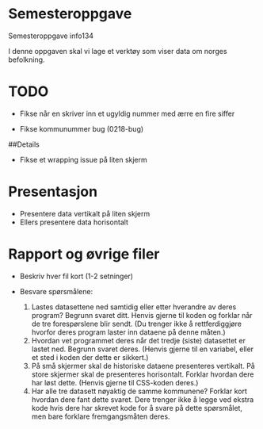 # Semesteroppgave
Semesteroppgave info134

I denne oppgaven skal vi lage et verktøy som viser data om norges befolkning. 

# TODO

- Fikse når en skriver inn et ugyldig nummer med ærre en fire siffer

- Fikse kommunummer bug (0218-bug)

##Details

- Fikse et wrapping issue på liten skjerm

# Presentasjon
- Presentere data vertikalt på liten skjerm
- Ellers presentere data horisontalt

# Rapport og øvrige filer
- Beskriv hver fil kort (1-2 setninger)
- Besvare spørsmålene:

    1. Lastes datasettene ned samtidig eller etter hverandre av deres program? Begrunn svaret ditt. Henvis
    gjerne til koden og forklar når de tre forespørslene blir sendt. (Du trenger ikke å rettferdiggjøre hvorfor
    deres program laster inn dataene på denne måten.)
    2. Hvordan vet programmet deres når det tredje (siste) datasettet er lastet ned. Begrunn svaret deres. (Henvis
    gjerne til en variabel, eller et sted i koden der dette er sikkert.)
    3. På små skjermer skal de historiske dataene presenteres vertikalt. På store skjermer skal de presenteres
    horisontalt. Forklar hvordan dere har løst dette. (Henvis gjerne til CSS-koden deres.)
    4. Har alle tre datasett nøyaktig de samme kommunene? Forklar kort hvordan dere fant dette svaret. Dere
    trenger ikke å legge ved ekstra kode hvis dere har skrevet kode for å svare på dette spørsmålet, men bare
    forklare fremgangsmåten deres.


